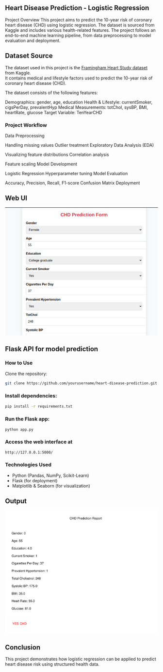 ## Heart Disease Prediction - Logistic Regression
Project Overview
This project aims to predict the 10-year risk of coronary heart disease (CHD) using logistic regression. The dataset is sourced from Kaggle and includes various health-related features. The project follows an end-to-end machine learning pipeline, from data preprocessing to model evaluation and deployment.


## Dataset Source  
The dataset used in this project is the [Framingham Heart Study dataset](https://www.kaggle.com/amanajmera1/framingham-heart-study-dataset/data) from Kaggle.  
It contains medical and lifestyle factors used to predict the 10-year risk of coronary heart disease (CHD).  

The dataset consists of the following features:

Demographics: gender, age, education
Health & Lifestyle: currentSmoker, cigsPerDay, prevalentHyp
Medical Measurements: totChol, sysBP, BMI, heartRate, glucose
Target Variable: TenYearCHD

### Project Workflow
Data Preprocessing

Handling missing values
Outlier treatment
Exploratory Data Analysis (EDA)

Visualizing feature distributions
Correlation analysis

Feature scaling
Model Development

Logistic Regression
Hyperparameter tuning
Model Evaluation

Accuracy, Precision, Recall, F1-score
Confusion Matrix
Deployment

## Web UI
![web-ui](notebook/images/web.png)

## Flask API for model prediction

### How to Use
Clone the repository:

```bash
git clone https://github.com/yourusername/heart-disease-prediction.git
```
### Install dependencies:
```bash
pip install -r requirements.txt

```
### Run the Flask app:
```
python app.py
```

### Access the web interface at 
```
http://127.0.0.1:5000/
```

### Technologies Used
 - Python (Pandas, NumPy, Scikit-Learn)
 - Flask (for deployment)
 - Matplotlib & Seaborn (for visualization)

## Output
![web-ui](notebook/images/result.png)

## Conclusion

This project demonstrates how logistic regression can be applied to predict heart disease risk using structured health data.


